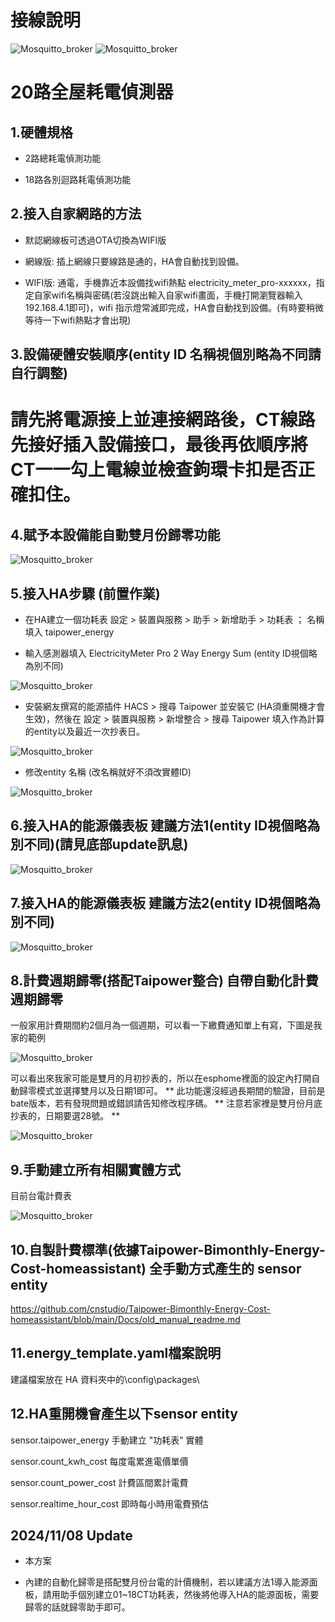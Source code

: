 # 接線說明

![Mosquitto_broker](/electricity_meter_pro_20way/image/175458.png)
![Mosquitto_broker](/electricity_meter_pro_20way/image/185305.png)

# 20路全屋耗電偵測器

## 1.硬體規格

  * 2路總耗電偵測功能

  * 18路各別迴路耗電偵測功能

## 2.接入自家網路的方法

  * 默認網線板可透過OTA切換為WIFI版

  * 網線版: 插上網線只要線路是通的，HA會自動找到設備。

 * WIFI版: 通電，手機靠近本設備找wifi熱點 electricity_meter_pro-xxxxxx，指定自家wifi名稱與密碼(若沒跳出輸入自家wifi畫面，手機打開瀏覽器輸入192.168.4.1即可)，wifi 指示燈常滅即完成，HA會自動找到設備。(有時要稍微等待一下wifi熱點才會出現)

## 3.設備硬體安裝順序(entity ID 名稱視個別略為不同請自行調整)

# 請先將電源接上並連接網路後，CT線路先接好插入設備接口，最後再依順序將CT一一勾上電線並檢查鉤環卡扣是否正確扣住。

## 4.賦予本設備能自動雙月份歸零功能

![Mosquitto_broker](/electricity_meter_pro_20way/image/155055.png)

## 5.接入HA步驟 (前置作業)

 * 在HA建立一個功耗表  設定 >  裝置與服務  >  助手  >  新增助手  >  功耗表 ； 名稱填入 taipower_energy

 * 輸入感測器填入 ElectricityMeter Pro 2 Way Energy Sum (entity ID視個略為別不同)

![Mosquitto_broker](/electricity_meter_pro_20way/image/151837.png)

 * 安裝網友撰寫的能源插件 HACS > 搜尋 Taipower 並安裝它 (HA須重開機才會生效)，然後在 設定 > 裝置與服務 > 新增整合 > 搜尋 Taipower 填入作為計算的entity以及最近一次抄表日。

![Mosquitto_broker](/electricity_meter_pro_20way/image/152326.png)

 * 修改entity 名稱 (改名稱就好不須改實體ID)

![Mosquitto_broker](/electricity_meter_pro_20way/image/153126.png)

## 6.接入HA的能源儀表板 建議方法1(entity ID視個略為別不同)(請見底部update訊息)

![Mosquitto_broker](/electricity_meter_pro_20way/image/160737.png)

## 7.接入HA的能源儀表板 建議方法2(entity ID視個略為別不同)

![Mosquitto_broker](/electricity_meter_pro_20way/image/154712.png)

## 8.計費週期歸零(搭配Taipower整合) 自帶自動化計費週期歸零

一般家用計費期間約2個月為一個週期，可以看一下繳費通知單上有寫，下圖是我家的範例

![Mosquitto_broker](/wt32_electricity/image/68D1224C2C0A.jpg)

可以看出來我家可能是雙月的月初抄表的，所以在esphome裡面的設定內打開自動歸零模式並選擇雙月以及日期1即可。
** 此功能還沒經過長期間的驗證，目前是bate版本，若有發現問題或錯誤請告知修改程序碼。
** 注意若家裡是雙月份月底抄表的，日期要選28號。 **

![Mosquitto_broker](/wt32_electricity/image/114753.png)

## 9.手動建立所有相關實體方式

目前台電計費表

![Mosquitto_broker](/electricity_meter_pro_20way/image/104933.png)


## 10.自製計費標準(依據Taipower-Bimonthly-Energy-Cost-homeassistant) 全手動方式產生的 sensor entity

https://github.com/cnstudio/Taipower-Bimonthly-Energy-Cost-homeassistant/blob/main/Docs/old_manual_readme.md


## 11.energy_template.yaml檔案說明

建議檔案放在 HA 資料夾中的\config\packages\

## 12.HA重開機會產生以下sensor entity

sensor.taipower_energy  手動建立 "功耗表" 實體

sensor.count_kwh_cost  每度電累進電價單價

sensor.count_power_cost 計費區間累計電費

sensor.realtime_hour_cost 即時每小時用電費預估

## 2024/11/08 Update

 * 本方案

 * 內建的自動化歸零是搭配雙月份台電的計價機制，若以建議方法1導入能源面板，請用助手個別建立01~18CT功耗表，然後將他導入HA的能源面板，需要歸零的話就歸零助手即可。


